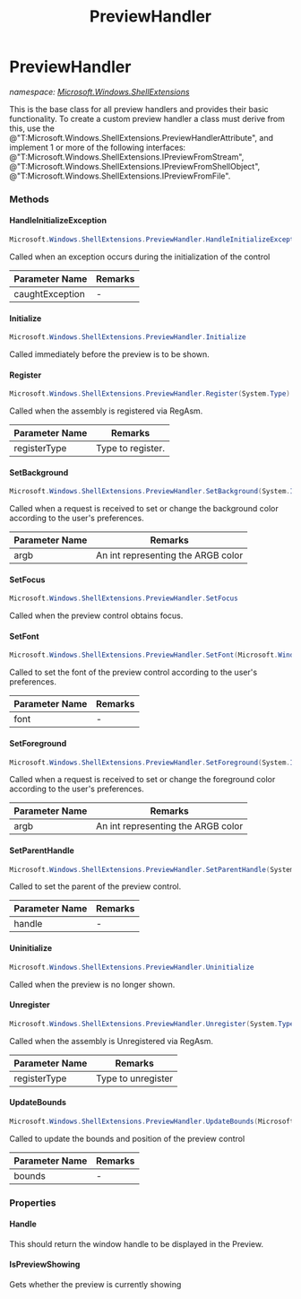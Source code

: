 ﻿---
title: PreviewHandler
---

# PreviewHandler
_namespace: [Microsoft.Windows.ShellExtensions](N-Microsoft.Windows.ShellExtensions.html)_

This is the base class for all preview handlers and provides their basic functionality.
 To create a custom preview handler a class must derive from this, use the @"T:Microsoft.Windows.ShellExtensions.PreviewHandlerAttribute",
 and implement 1 or more of the following interfaces: 
 @"T:Microsoft.Windows.ShellExtensions.IPreviewFromStream", 
 @"T:Microsoft.Windows.ShellExtensions.IPreviewFromShellObject", 
 @"T:Microsoft.Windows.ShellExtensions.IPreviewFromFile".

### Methods

#### HandleInitializeException
```csharp
Microsoft.Windows.ShellExtensions.PreviewHandler.HandleInitializeException(System.Exception)
```
Called when an exception occurs during the initialization of the control

|Parameter Name|Remarks|
|--------------|-------|
|caughtException|-|


#### Initialize
```csharp
Microsoft.Windows.ShellExtensions.PreviewHandler.Initialize
```
Called immediately before the preview is to be shown.

#### Register
```csharp
Microsoft.Windows.ShellExtensions.PreviewHandler.Register(System.Type)
```
Called when the assembly is registered via RegAsm.

|Parameter Name|Remarks|
|--------------|-------|
|registerType|Type to register.|


#### SetBackground
```csharp
Microsoft.Windows.ShellExtensions.PreviewHandler.SetBackground(System.Int32)
```
Called when a request is received to set or change the background color according to the user's preferences.

|Parameter Name|Remarks|
|--------------|-------|
|argb|An int representing the ARGB color|


#### SetFocus
```csharp
Microsoft.Windows.ShellExtensions.PreviewHandler.SetFocus
```
Called when the preview control obtains focus.

#### SetFont
```csharp
Microsoft.Windows.ShellExtensions.PreviewHandler.SetFont(Microsoft.Windows.ShellExtensions.Interop.LogFont)
```
Called to set the font of the preview control according to the user's preferences.

|Parameter Name|Remarks|
|--------------|-------|
|font|-|


#### SetForeground
```csharp
Microsoft.Windows.ShellExtensions.PreviewHandler.SetForeground(System.Int32)
```
Called when a request is received to set or change the foreground color according to the user's preferences.

|Parameter Name|Remarks|
|--------------|-------|
|argb|An int representing the ARGB color|


#### SetParentHandle
```csharp
Microsoft.Windows.ShellExtensions.PreviewHandler.SetParentHandle(System.IntPtr)
```
Called to set the parent of the preview control.

|Parameter Name|Remarks|
|--------------|-------|
|handle|-|


#### Uninitialize
```csharp
Microsoft.Windows.ShellExtensions.PreviewHandler.Uninitialize
```
Called when the preview is no longer shown.

#### Unregister
```csharp
Microsoft.Windows.ShellExtensions.PreviewHandler.Unregister(System.Type)
```
Called when the assembly is Unregistered via RegAsm.

|Parameter Name|Remarks|
|--------------|-------|
|registerType|Type to unregister|


#### UpdateBounds
```csharp
Microsoft.Windows.ShellExtensions.PreviewHandler.UpdateBounds(Microsoft.Windows.Shell.NativeRect)
```
Called to update the bounds and position of the preview control

|Parameter Name|Remarks|
|--------------|-------|
|bounds|-|




### Properties

#### Handle
This should return the window handle to be displayed in the Preview.
#### IsPreviewShowing
Gets whether the preview is currently showing


